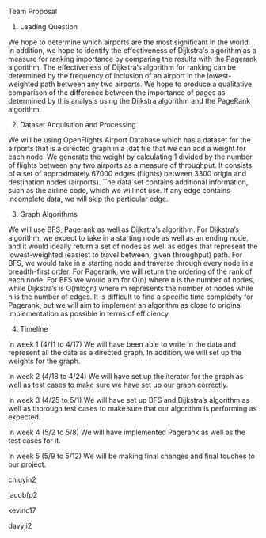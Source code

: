 ﻿Team Proposal
1. Leading Question

We hope to determine which airports are the most significant in the world. In addition, we hope to identify the effectiveness of Dijkstra's algorithm as a measure for ranking importance by comparing the results with the Pagerank algorithm. The effectiveness of Dijkstra’s algorithm for ranking can be determined by the frequency of inclusion of an airport in the lowest-weighted path between any two airports. We hope to produce a qualitative comparison of the difference between the importance of pages as determined by this analysis using the Dijkstra algorithm and the PageRank algorithm. 

2. Dataset Acquisition and Processing

We will be using OpenFlights Airport Database which has a dataset for the airports that is a directed graph in a .dat file that we can add a weight for each node. We generate the weight by calculating 1 divided by the number of flights between any two airports as a measure of throughput. It consists of a set of approximately 67000 edges (flights) between 3300 origin and destination nodes (airports). The data set contains additional information, such as the airline code, which we will not use. If any edge contains incomplete data, we will skip the particular edge.

3. Graph Algorithms

We will use BFS, Pagerank as well as Dijkstra’s algorithm. For Dijkstra’s algorithm, we expect to take in a starting node as well as an ending node, and it would ideally return a set of nodes as well as edges that represent the lowest-weighted (easiest to travel between, given throughput) path. For BFS, we would take in a starting node and traverse through every node in a breadth-first order. For Pagerank, we will return the ordering of the rank of each node. For BFS we would aim for O(n) where n is the number of nodes, while Dijkstra’s is O(mlogn) where m represents the number of nodes while n is the number of edges. It is difficult to find a specific time complexity for Pagerank, but we will aim to implement an algorithm as close to original implementation as possible in terms of efficiency.

4. Timeline

In week 1 (4/11 to 4/17) We will have been able to write in the data and represent all the data as a directed graph. In addition, we will set up the weights for the graph.

In week 2 (4/18 to 4/24) We will have set up the iterator for the graph as well as test cases to make sure we have set up our graph correctly.

In week 3 (4/25 to 5/1) We will have set up BFS and Dijkstra’s algorithm as well as thorough test cases to make sure that our algorithm is performing as expected.

In week 4 (5/2 to 5/8) We will have implemented Pagerank as well as the test cases for it.

In week 5 (5/9 to 5/12) We will be making final changes and final touches to our project.


chiuyin2

jacobfp2

kevinc17

davyji2